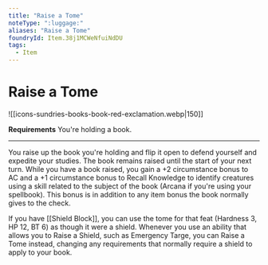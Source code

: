 ```yaml
---
title: "Raise a Tome"
noteType: ":luggage:"
aliases: "Raise a Tome"
foundryId: Item.38j1MCWeNfuiNdDU
tags:
  - Item
---
```


# Raise a Tome
![[icons-sundries-books-book-red-exclamation.webp|150]]

**Requirements** You're holding a book.

* * *

You raise up the book you're holding and flip it open to defend yourself and expedite your studies. The book remains raised until the start of your next turn. While you have a book raised, you gain a +2 circumstance bonus to AC and a +1 circumstance bonus to Recall Knowledge to identify creatures using a skill related to the subject of the book (Arcana if you're using your spellbook). This bonus is in addition to any item bonus the book normally gives to the check.

If you have [[Shield Block]], you can use the tome for that feat (Hardness 3, HP 12, BT 6) as though it were a shield. Whenever you use an ability that allows you to Raise a Shield, such as Emergency Targe, you can Raise a Tome instead, changing any requirements that normally require a shield to apply to your book.
